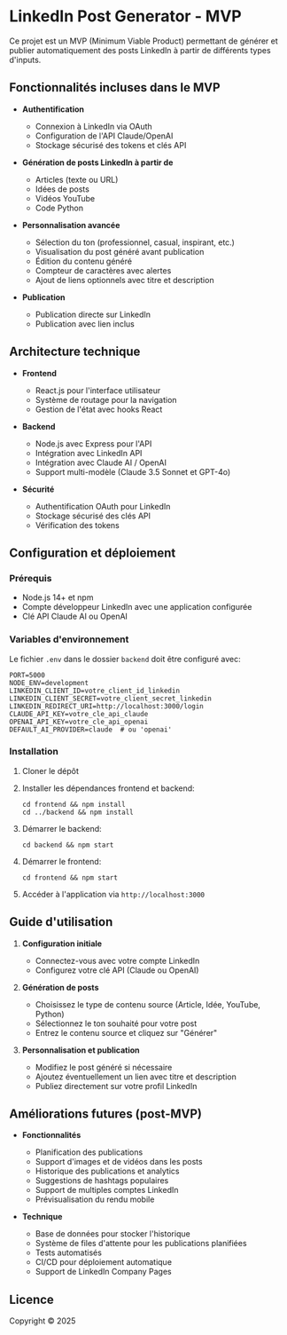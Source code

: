 # LinkedIn Post Generator - MVP

Ce projet est un MVP (Minimum Viable Product) permettant de générer et publier automatiquement des posts LinkedIn à partir de différents types d'inputs.

## Fonctionnalités incluses dans le MVP

- **Authentification**
  - Connexion à LinkedIn via OAuth
  - Configuration de l'API Claude/OpenAI
  - Stockage sécurisé des tokens et clés API

- **Génération de posts LinkedIn à partir de**
  - Articles (texte ou URL)
  - Idées de posts
  - Vidéos YouTube
  - Code Python

- **Personnalisation avancée**
  - Sélection du ton (professionnel, casual, inspirant, etc.)
  - Visualisation du post généré avant publication
  - Édition du contenu généré
  - Compteur de caractères avec alertes
  - Ajout de liens optionnels avec titre et description

- **Publication**
  - Publication directe sur LinkedIn
  - Publication avec lien inclus

## Architecture technique

- **Frontend**
  - React.js pour l'interface utilisateur
  - Système de routage pour la navigation
  - Gestion de l'état avec hooks React

- **Backend**
  - Node.js avec Express pour l'API
  - Intégration avec LinkedIn API
  - Intégration avec Claude AI / OpenAI
  - Support multi-modèle (Claude 3.5 Sonnet et GPT-4o)

- **Sécurité**
  - Authentification OAuth pour LinkedIn
  - Stockage sécurisé des clés API
  - Vérification des tokens

## Configuration et déploiement

### Prérequis

- Node.js 14+ et npm
- Compte développeur LinkedIn avec une application configurée
- Clé API Claude AI ou OpenAI

### Variables d'environnement

Le fichier `.env` dans le dossier `backend` doit être configuré avec:

```
PORT=5000
NODE_ENV=development
LINKEDIN_CLIENT_ID=votre_client_id_linkedin
LINKEDIN_CLIENT_SECRET=votre_client_secret_linkedin
LINKEDIN_REDIRECT_URI=http://localhost:3000/login
CLAUDE_API_KEY=votre_cle_api_claude
OPENAI_API_KEY=votre_cle_api_openai
DEFAULT_AI_PROVIDER=claude  # ou 'openai'
```

### Installation

1. Cloner le dépôt
2. Installer les dépendances frontend et backend:
   ```
   cd frontend && npm install
   cd ../backend && npm install
   ```

3. Démarrer le backend:
   ```
   cd backend && npm start
   ```

4. Démarrer le frontend:
   ```
   cd frontend && npm start
   ```

5. Accéder à l'application via `http://localhost:3000`

## Guide d'utilisation

1. **Configuration initiale**
   - Connectez-vous avec votre compte LinkedIn
   - Configurez votre clé API (Claude ou OpenAI)

2. **Génération de posts**
   - Choisissez le type de contenu source (Article, Idée, YouTube, Python)
   - Sélectionnez le ton souhaité pour votre post
   - Entrez le contenu source et cliquez sur "Générer"

3. **Personnalisation et publication**
   - Modifiez le post généré si nécessaire
   - Ajoutez éventuellement un lien avec titre et description
   - Publiez directement sur votre profil LinkedIn

## Améliorations futures (post-MVP)

- **Fonctionnalités**
  - Planification des publications
  - Support d'images et de vidéos dans les posts
  - Historique des publications et analytics
  - Suggestions de hashtags populaires
  - Support de multiples comptes LinkedIn
  - Prévisualisation du rendu mobile

- **Technique**
  - Base de données pour stocker l'historique
  - Système de files d'attente pour les publications planifiées
  - Tests automatisés
  - CI/CD pour déploiement automatique
  - Support de LinkedIn Company Pages

## Licence

Copyright © 2025
